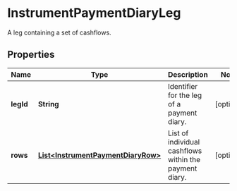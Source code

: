 

# InstrumentPaymentDiaryLeg

A leg containing a set of cashflows.

## Properties

| Name | Type | Description | Notes |
|------------ | ------------- | ------------- | -------------|
|**legId** | **String** | Identifier for the leg of a payment diary. |  [optional] |
|**rows** | [**List&lt;InstrumentPaymentDiaryRow&gt;**](InstrumentPaymentDiaryRow.md) | List of individual cashflows within the payment diary. |  [optional] |



